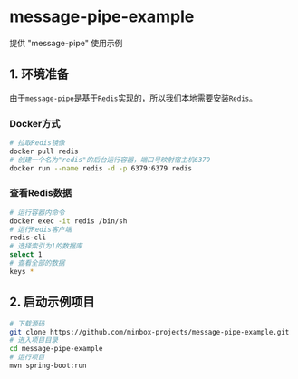 # message-pipe-example
提供 "message-pipe" 使用示例



## 1. 环境准备

由于`message-pipe`是基于`Redis`实现的，所以我们本地需要安装`Redis`。

### Docker方式

```sh
# 拉取Redis镜像
docker pull redis
# 创建一个名为"redis"的后台运行容器，端口号映射宿主机6379
docker run --name redis -d -p 6379:6379 redis
```

### 查看Redis数据

```sh
# 运行容器内命令
docker exec -it redis /bin/sh
# 运行Redis客户端
redis-cli
# 选择索引为1的数据库
select 1
# 查看全部的数据
keys *
```



## 2. 启动示例项目

```sh
# 下载源码
git clone https://github.com/minbox-projects/message-pipe-example.git
# 进入项目目录
cd message-pipe-example
# 运行项目
mvn spring-boot:run
```

